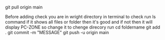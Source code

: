 git pull origin main


Before adding check you are in wright directory in terminal 
to check run ls command if it shows all files or folder then it's good and
if not then it will display PC-ZONE so change it 
to chenge direcory run 
cd foldername
git add .
git commit -m "MESSAGE"
git push -u origin main
